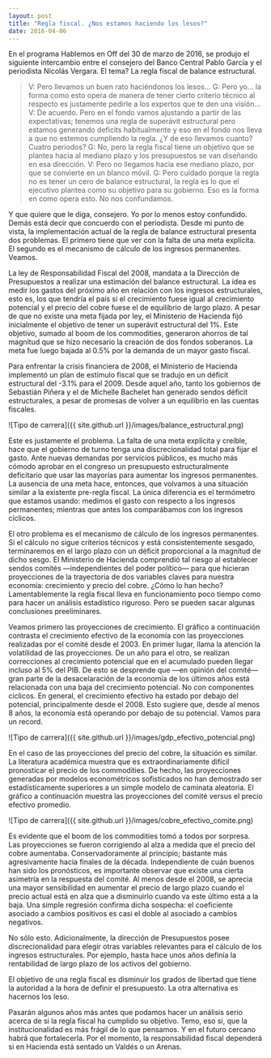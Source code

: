 ```yaml
---
layout: post
title: "Regla fiscal. ¿Nos estamos haciendo los lesos?"
date: 2016-04-06
---
```

En el programa Hablemos en Off del 30 de marzo de 2016, se produjo el siguiente intercambio entre el consejero del Banco Central Pablo García y el periodista Nicolás Vergara. El tema? La regla fiscal de balance estructural.

> V: Pero llevamos un buen rato haciéndonos los lesos…
> G: Pero yo… la forma como esto opera de manera de tener cierto criterio técnico al respecto es justamente pedirle a los expertos que te den una visión…
> V: De acuerdo. Pero en el fondo vamos ajustando a partir de las expectativas; tenemos una regla de superávit estructural pero estamos generando deficits habitualmente y eso en el fondo nos lleva a que no estemos cumpliendo la regla. ¿Y de eso llevamos cuanto? Cuatro periodos?
> G: No, pero la regla fiscal tiene un objetivo que se plantea hacia al mediano plazo y los presupuestos se van diseñando en esa dirección.
> V: Pero no llegamos hacia ese mediano plazo, por que se convierte en un blanco móvil.
> G: Pero cuidado porque la regla no es tener un cero de balance estructural, la regla es lo que el ejecutivo plantea como su objetivo para su gobierno. Eso es la forma en como opera esto. No nos confundamos.

Y que quiere que le diga, consejero. Yo por lo menos estoy confundido. Demás está decir que concuerdo con el periodista. Desde mi punto de vista, la implementación actual de la regla de balance estructural presenta dos problemas. El primero tiene que ver con la falta de una meta explícita. El segundo es el mecanismo de cálculo de los ingresos permanentes. Veamos.

La ley de Responsabilidad Fiscal del 2008, mandata a la Dirección de Presupuestos a realizar una estimación del balance estructural. La idea es medir los gastos del próximo año en relación con los ingresos estructurales, esto es, los que tendría el país si el crecimiento fuese igual al crecimiento potencial y el precio del cobre fuese el de equilibrio de largo plazo. A pesar de que no existe una meta fijada por ley, el Ministerio de Hacienda fijó inicialmente el objetivo de tener un superávit estructural del 1%. Este objetivo, sumado al boom de los commodities, generaron ahorros de tal magnitud que se hizo necesario la creación de dos fondos soberanos. La meta fue luego bajada al 0.5% por la demanda de un mayor gasto fiscal.

Para enfrentar la crisis financiera de 2008, el Ministerio de Hacienda implementó un plan de estímulo fiscal que se tradujo en un déficit estructural del -3.1% para el 2009. Desde aquel año, tanto los gobiernos de Sebastián Piñera y el de Michelle Bachelet han generado sendos déficit estructurales, a pesar de promesas de volver a un equilibrio en las cuentas fiscales. 

![Tipo de carrera]({{ site.github.url }}/images/balance_estructural.png)

Este es justamente el problema. La falta de una meta explícita y creíble, hace que el gobierno de turno tenga una discrecionalidad total para fijar el gasto. Ante nuevas demandas por servicios públicos, es mucho más cómodo aprobar en el congreso un presupuesto estructuralmente deficitario que usar las mayorías para aumentar los ingresos permanentes. La ausencia de una meta hace, entonces, que volvamos a una situación similar a la existente pre-regla fiscal. La única diferencia es el termómetro que estamos usando:  medimos el gasto con respecto a los ingresos permanentes; mientras que antes los comparábamos con los ingresos cíclicos.

El otro problema es el mecanismo de cálculo de los ingresos permanentes. Si el cálculo no sigue criterios técnicos y está consistentemente sesgado, terminaremos en el largo plazo con un déficit proporcional a la magnitud de dicho sesgo. El Ministerio de Hacienda comprendió tal riesgo al establecer sendos comités —independientes del poder político— para que hicieran proyecciones de la trayectoria de dos variables claves para nuestra economía: crecimiento y precio del cobre. ¿Cómo lo han hecho? Lamentablemente la regla fiscal lleva en funcionamiento poco tiempo como para hacer un análisis estadístico riguroso. Pero se pueden sacar algunas conclusiones preeliminares.

Veamos primero las proyecciones de crecimiento. El gráfico a continuación contrasta el crecimiento efectivo de la economía con las proyecciones realizadas por el comité desde el 2003. En primer lugar, llama la atención la volatilidad de las proyecciones. De un año para el otro, se realizan correcciones al crecimiento potencial que en el acumulado pueden llegar incluso al 5% del PIB. De esto se desprende que —en opinión del comité— gran parte de la desacelaración de la economía de los últimos años está relacionada con una baja del crecimiento potencial. No con componentes cíclicos. En general, el crecimiento efectivo ha estado por debajo del potencial, principalmente desde el 2008. Esto sugiere que, desde al menos 8 años, la economía está operando por debajo de su potencial. Vamos para  un record.  

![Tipo de carrera]({{ site.github.url }}/images/gdp_efectivo_potencial.png)

En el caso de las proyecciones del precio del cobre, la situación es similar. La literatura académica muestra que es extraordinariamente difícil pronosticar el precio de los commodities. De hecho, las proyecciones generadas por modelos econométricos sofisticados no han demostrado ser estadísticamente superiores a un simple modelo de caminata aleatoria. El gráfico a continuación muestra las proyecciones del comité versus el precio efectivo promedio. 

![Tipo de carrera]({{ site.github.url }}/images/cobre_efectivo_comite.png)

Es evidente que el boom de los commodities tomó a todos por sorpresa. Las proyecciones se fueron corrigiendo al alza a medida que el precio del cobre aumentaba. Conservadoramente al principio; bastante más agresivamente hacia finales de la década. Independiente de cuán buenos han sido los pronósticos, es importante observar que existe una cierta asimetría en la respuesta del comité. Al menos desde el 2008, se aprecia una mayor sensibilidad en aumentar el precio de largo plazo cuando el precio actual está en alza que a disminuirlo cuando va este último está a la baja. Una simple regresión confirma dicha sospecha: el coeficiente asociado a cambios positivos es casi el doble al asociado a cambios negativos.

No sólo esto. Adicionalmente, la dirección de Presupuestos posee discrecionalidad para elegir otras variables relevantes para el cálculo de los ingresos estructurales. Por ejemplo, hasta hace unos años definía la rentabilidad de largo plazo de los activos del gobierno. 

El objetivo de una regla fiscal es disminuir los grados de libertad que tiene la autoridad a la hora de definir el presupuesto. La otra alternativa es hacernos los leso.

Pasarán algunos años más antes que podamos hacer un análisis serio acerca de si la regla fiscal ha cumplido su objetivo. Temo, eso si, que la institucionalidad es más frágil de lo que pensamos. Y  en el futuro cercano habrá que fortalecerla. Por el momento, la responsabilidad fiscal dependerá si en Hacienda está sentado un Valdés o un Arenas.
